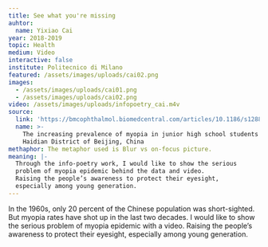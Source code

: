 ```yaml
---
title: See what you're missing
auhtor:
  name: Yixiao Cai
year: 2018-2019
topic: Health
medium: Video
interactive: false
institute: Politecnico di Milano
featured: /assets/images/uploads/cai02.png
images:
  - /assets/images/uploads/cai01.png
  - /assets/images/uploads/cai02.png
video: /assets/images/uploads/infopoetry_cai.m4v
source:
  link: 'https://bmcophthalmol.biomedcentral.com/articles/10.1186/s12886-017-0483-6'
  name: >-
    The increasing prevalence of myopia in junior high school students in the
    Haidian District of Beijing, China
methaphor: The metaphor used is Blur vs on-focus picture.
meaning: |-
  Through the info-poetry work, I would like to show the serious
  problem of myopia epidemic behind the data and video.
  Raising the people’s awareness to protect their eyesight,
  especially among young generation.
---
```

In the 1960s, only 20 percent of the Chinese population was short-sighted. But myopia rates have shot up in the last two decades. I would like to show the serious problem of myopia epidemic with a video. Raising the people’s awareness to protect their eyesight, especially among young generation.
